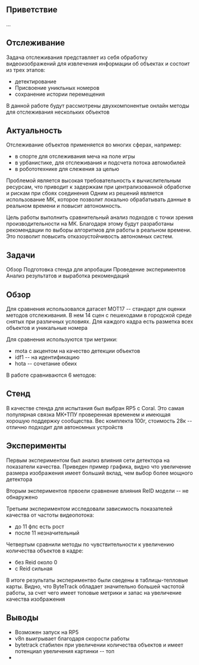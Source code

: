 ## Приветствие 
...

## Отслеживание 

Задача отслеживания представляет из себя обработку видеоизображений для извлечения информации об объектах и состоит из трех этапов:
- детектирование
- Присвоение уникльных номеров
- сохранение истории перемещения

В данной работе будут рассмотрены двухкомпонентые онлайн методы для отслеживания нескольких объектов

## Актуальность

Отслеживание объектов применяется во многих сферах, например:
- в спорте для отслеживания меча на поле игры
- в урбанистике, для отслеживания и подсчета потока автомобилей
- в робототехнике для слежения за целью

Проблемой является высокая требовательность к вычислительным ресурсам, что приводит к задержкам при централизованной обработке и рискам при сбоях соединения
Одним из решений является использование МК, которое позволит локально обрабатывать данные в реальном времени и повысит автономность.

Цель работы выполнить сравнительный анализ подходов с точки зрения производительности на МК. 
Благодаря этому будут разработаны рекомендации по выборы алгоритмов для работы в реальном времени. 
Это позволит повысить отказоустойчивость автономных систем.

## Задачи
Обзор
Подготовка стенда для апробации
Проведение экспериментов 
Анализ результатов и выработка рекомендаций

## Обзор
Для сравнения использовался датасет MOT17 -- стандарт для оценки методов отслеживания. В нем 14 сцен с пешеходами в городской среде снятых при различных условиях.
Для каждого кадра есть разметка всех объектов и уникальные номера

Для сравнения используются три метрики:
- mota c акцентом на качество детекции объектов
- idf1 -- на идентификацию
- hota -- сочетание обеих

В работе сравниваются 6 методов:


## Cтенд
В качестве стенда для испытания был выбран RP5 с Coral. Это самая популярная связка МК+ТПУ проверенная временем и имеющая хорошую поддержку сообщества.
Вес комплекта 100г, стоимость 28к -- отлично подходит для автономных устройств

## Эксперименты
Первым экспериментом был анализ влияния сети детектора на показатели качества.
Приведен пример графика, видно что увеличение размера изображения имеет больший вклад, чем выбор более мощного детектора

Вторым экспериментов првоели сравнение влияния ReID модели -- не обнаружено

Третьим экспериментом исследовали зависимость показателей качества от частоты видеопотока:
- до 11 фпс есть рост
- после 11 незначительный

Четвертым сравнили методы по чувствительности к увеличению количества объектов в кадре:
- без Reid около 0
- с Reid сильная

В итоге результаты экспериментво были сведены в таблицы-тепловые карты.
Видно, что ByteTrack обладает значительно большей частотой работы, за счет чего имеет топовые метрики и запас на увеличение качества изображения

## Выводы
- Возможен запуск на RP5
- v8n выигрывает благодаря скорости работы
- bytetrack стабилен при увеличении количества объектов и имеет потенциал увеличения картинки -- топ
- 


